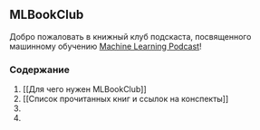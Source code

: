 ## MLBookClub

Добро пожаловать в книжный клуб подскаста, посвященного машинному обучению [Machine Learning Podcast](https://github.com/kmsint/MachineLearningPodcast)!
### Содержание

1. [[Для чего нужен MLBookClub]]
2. [[Список прочитанных книг и ссылок на конспекты]]
3. 
4. 